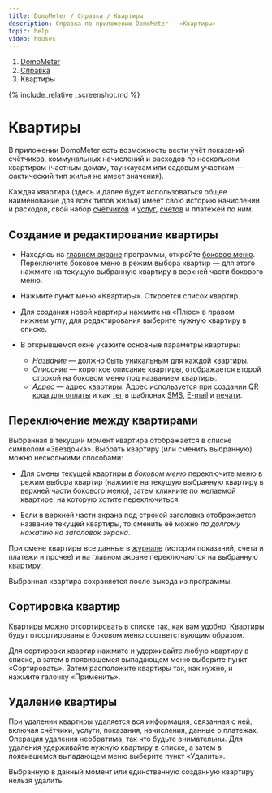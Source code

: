 ```yaml
---
title: DomoMeter / Справка / Квартиры
description: Справка по приложению DomoMeter — «Квартиры»
topic: help
video: houses
---
```


<div class="row">
<ol class="breadcrumb pull-right">
  <li><a href="/">DomoMeter</a></li>
  <li><a href="/help">Справка</a></li>
  <li class="active">Квартиры</li>
</ol>
</div>

<script type="text/javascript">
	var screenshots = [
	  '/assets/img/screens/houses.png', 
	  '/assets/img/screens/house-properties.png'
	];
</script>
{% include_relative _screenshot.md %}

<div class="instruction" markdown="1">

# Квартиры

В приложении DomoMeter есть возможность вести учёт показаний счётчиков, коммунальных начислений и расходов по нескольким квартирам 
(частным домам, таунхаусам или садовым участкам — фактический тип жилья не имеет значения).  

Каждая квартира (здесь и далее будет использоваться общее наименование для всех типов жилья) имеет свою историю начислений и расходов, свой набор [счётчиков](/help/counters) и [услуг](/help/services), [счетов](/help/bills) и платежей по ним.

## Создание и редактирование квартиры

* Находясь на [главном экране](/help/mainscreen) программы, откройте [боковое меню](/help/mainscreen#drawer). 
Переключите боковое меню в режим выбора квартир — для этого нажмите на текущую выбранную квартиру в верхней части бокового меню.

* Нажмите пункт меню «Квартиры». Откроется список квартир. 
 
* Для создания новой квартиры нажмите на «Плюс» в правом нижнем углу, для редактирования выберите нужную квартиру в списке. 
 
* В открывшемся окне укажите основные параметры квартиры:

  * *Название* — должно быть уникальным для каждой квартиры. 
  * *Описание* — короткое описание квартиры, отображается второй строкой на боковом меню под названием квартиры. 
  * *Адрес* — адрес квартиры. Адрес используется при создании [QR кода для оплаты](/help/qrcode) и как [тег](/help/tags) в шаблонах [SMS](/help/sms-templates), [E-mail](/help/email-templates) и [печати](/help/printing-templates).
  
## Переключение между квартирами

Выбранная в текущий момент квартира отображается в списке символом «Звёздочка».
Выбрать квартиру (или сменить выбранную) можно несколькими способами:
 
* Для смены текущей квартиры *в боковом меню* переключите меню в режим выбора квартир (нажмите на текущую выбранную квартиру в верхней части бокового меню), 
затем кликните по желаемой квартире, на которую хотите переключиться.

* Если в верхней части экрана под строкой заголовка отображается название текущей квартиры, то сменить её можно *по долгому нажатию на заголовок экрана*.

При смене квартиры все данные в [журнале](/help/journal) (история показаний, счета и платежи и прочее) и на главном экране переключаются на выбранную квартиру.

Выбранная квартира сохраняется после выхода из программы.
  
## Сортировка квартир
  
Квартиры можно отсортировать в списке так, как вам удобно. Квартиры будут отсортированы в боковом меню соответствующим образом.  

Для сортировки квартир нажмите и удерживайте любую квартиру в списке, а затем в появившемся выпадающем меню выберите пункт «Сортировать».
Затем расположите квартиры так, как нужно, и нажмите галочку «Применить».
  
## Удаление квартиры  
  
При удалении квартиры удаляется вся информация, связанная с ней, включая счётчики, услуги, показания, начисления, данные о платежах.
Операция удаления необратима, так что будьте внимательны.
Для удаления удерживайте нужную квартиру в списке, а затем в появившемся выпадающем меню выберите пункт «Удалить».
 
Выбранную в данный момент или единственную созданную квартиру нельзя удалить.
</div>